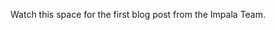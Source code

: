 <!--
.. title: Impala Blog Coming Soon
.. slug: impala-blog-coming-soon
.. date: 2017-01-03 15:45:20 UTC-08:00
.. tags:
.. category:
.. link:
.. description:
.. type: text
-->

Watch this space for the first blog post from the Impala Team.
